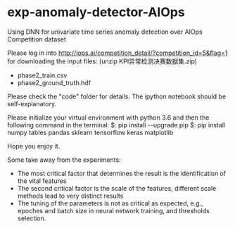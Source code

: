 # exp-anomaly-detector-AIOps
Using DNN for univariate time series anomaly detection over AIOps Competition dataset


Please log in into http://iops.ai/competition_detail/?competition_id=5&flag=1 for downloading the input files:
(unzip KPI异常检测决赛数据集.zip)
* phase2_train.csv
* phase2_ground_truth.hdf

Please check the "code" folder for details. The ipython notebook should be self-explanatory.

Please initialize your virtual environment with python 3.6 and then the following command in the terminal:
$: pip install --upgrade pip
$: pip install numpy tables pandas sklearn tensorflow keras matplotlib

Hope you enjoy it.

Some take away from the experiments:
* The most critical factor that determines the result is the identification of the vital features
* The second critical factor is the scale of the features, different scale methods lead to very distinct results
* The tuning of the parameters is not as critical as expected, e.g., epoches and batch size in neural network training, and thresholds selection.
